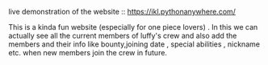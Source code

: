 live demonstration of the website :: https://ikl.pythonanywhere.com/

This is a kinda fun website (especially for one piece lovers) . In this we can actually see all the current members of luffy's crew and also add the members and their info like bounty,joining date
, special abilities , nickname etc. when new members join the crew in future.
